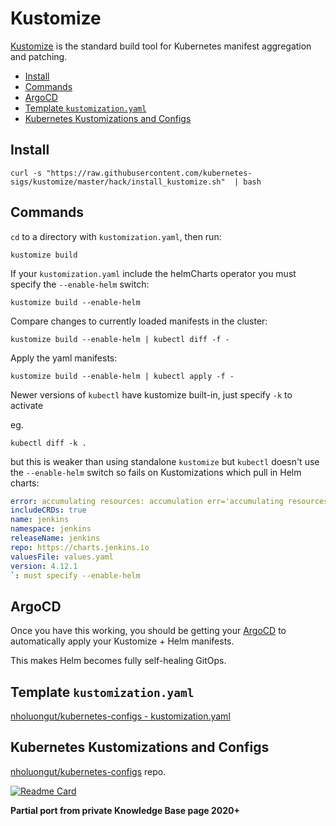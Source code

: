 # Kustomize

[Kustomize](https://kustomize.io/) is the standard build tool for Kubernetes manifest aggregation and patching.

<!-- INDEX_START -->

- [Install](#install)
- [Commands](#commands)
- [ArgoCD](#argocd)
- [Template `kustomization.yaml`](#template-kustomizationyaml)
- [Kubernetes Kustomizations and Configs](#kubernetes-kustomizations-and-configs)

<!-- INDEX_END -->

## Install

```shell
curl -s "https://raw.githubusercontent.com/kubernetes-sigs/kustomize/master/hack/install_kustomize.sh"  | bash
```

## Commands

`cd` to a directory with `kustomization.yaml`, then run:

```shell
kustomize build
```

If your `kustomization.yaml` include the helmCharts operator you must specify the `--enable-helm` switch:

```shell
kustomize build --enable-helm
```

Compare changes to currently loaded manifests in the cluster:

```shell
kustomize build --enable-helm | kubectl diff -f -
```

Apply the yaml manifests:

```shell
kustomize build --enable-helm | kubectl apply -f -
```

Newer versions of `kubectl` have kustomize built-in, just specify `-k` to activate

eg.

```shell
kubectl diff -k .
```

but this is weaker than using standalone `kustomize` but `kubectl` doesn't use the `--enable-helm` switch so fails on
Kustomizations which pull in Helm charts:

```yaml
error: accumulating resources: accumulation err='accumulating resources from '../base': '/Users/nho/github/k8s/jenkins/base' must resolve to a file': recursed accumulation of path '/Users/nho/github/k8s/jenkins/base': trouble configuring builtin HelmChartInflationGenerator with config: `
includeCRDs: true
name: jenkins
namespace: jenkins
releaseName: jenkins
repo: https://charts.jenkins.io
valuesFile: values.yaml
version: 4.12.1
`: must specify --enable-helm
```

## ArgoCD

Once you have this working, you should be getting your [ArgoCD](argocd.md) to automatically apply your Kustomize +
Helm manifests.

This makes Helm becomes fully self-healing GitOps.

## Template `kustomization.yaml`

[nholuongut/kubernetes-configs - kustomization.yaml](https://github.com/nholuongut/kubernetes-configs/blob/master/kustomization.yaml)

## Kubernetes Kustomizations and Configs

[nholuongut/kubernetes-configs](https://github.com/nholuongut/kubernetes-configs) repo.

[![Readme Card](https://github-readme-stats.vercel.app/api/pin/?username=nholuongut&repo=Kubernetes-configs&theme=ambient_gradient&description_lines_count=3)](https://github.com/nholuongut/kubernetes-configs)

**Partial port from private Knowledge Base page 2020+**
